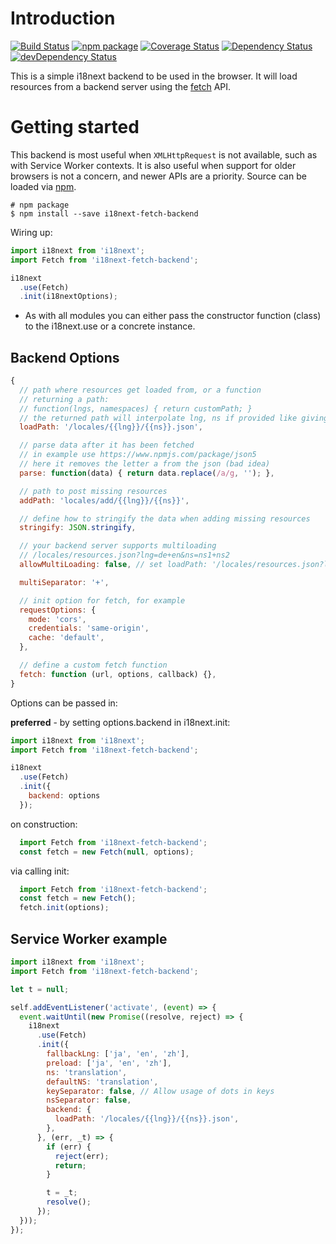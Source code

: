 # Introduction

[![Build Status][build-badge]][build]
[![npm package][npm-badge]][npm]
[![Coverage Status][coveralls-badge]][coveralls]
[![Dependency Status][dependency-status-badge]][dependency-status]
[![devDependency Status][dev-dependency-status-badge]][dev-dependency-status]

This is a simple i18next backend to be used in the browser. It will load resources from a backend server using the [fetch](https://developer.mozilla.org/en/docs/Web/API/Fetch_API) API.

# Getting started

This backend is most useful when `XMLHttpRequest` is not available, such as with Service Worker contexts. It is also useful when support for older browsers is not a concern, and newer APIs are a priority.
Source can be loaded via [npm](https://www.npmjs.com/package/i18next-fetch-backend).

```
# npm package
$ npm install --save i18next-fetch-backend
```

Wiring up:

```js
import i18next from 'i18next';
import Fetch from 'i18next-fetch-backend';

i18next
  .use(Fetch)
  .init(i18nextOptions);
```

- As with all modules you can either pass the constructor function (class) to the i18next.use or a concrete instance.

## Backend Options

```js
{
  // path where resources get loaded from, or a function
  // returning a path:
  // function(lngs, namespaces) { return customPath; }
  // the returned path will interpolate lng, ns if provided like giving a static path
  loadPath: '/locales/{{lng}}/{{ns}}.json',

  // parse data after it has been fetched
  // in example use https://www.npmjs.com/package/json5
  // here it removes the letter a from the json (bad idea)
  parse: function(data) { return data.replace(/a/g, ''); },

  // path to post missing resources
  addPath: 'locales/add/{{lng}}/{{ns}}',

  // define how to stringify the data when adding missing resources
  stringify: JSON.stringify,

  // your backend server supports multiloading
  // /locales/resources.json?lng=de+en&ns=ns1+ns2
  allowMultiLoading: false, // set loadPath: '/locales/resources.json?lng={{lng}}&ns={{ns}}' to adapt to multiLoading

  multiSeparator: '+',

  // init option for fetch, for example
  requestOptions: {
    mode: 'cors',
    credentials: 'same-origin',
    cache: 'default',
  },

  // define a custom fetch function
  fetch: function (url, options, callback) {},
}
```

Options can be passed in:

**preferred** - by setting options.backend in i18next.init:

```js
import i18next from 'i18next';
import Fetch from 'i18next-fetch-backend';

i18next
  .use(Fetch)
  .init({
    backend: options
  });
```

on construction:

```js
  import Fetch from 'i18next-fetch-backend';
  const fetch = new Fetch(null, options);
```

via calling init:

```js
  import Fetch from 'i18next-fetch-backend';
  const fetch = new Fetch();
  fetch.init(options);
```

## Service Worker example

```js
import i18next from 'i18next';
import Fetch from 'i18next-fetch-backend';

let t = null;

self.addEventListener('activate', (event) => {
  event.waitUntil(new Promise((resolve, reject) => {
    i18next
      .use(Fetch)
      .init({
        fallbackLng: ['ja', 'en', 'zh'],
        preload: ['ja', 'en', 'zh'],
        ns: 'translation',
        defaultNS: 'translation',
        keySeparator: false, // Allow usage of dots in keys
        nsSeparator: false,
        backend: {
          loadPath: '/locales/{{lng}}/{{ns}}.json',
        },
      }, (err, _t) => {
        if (err) {
          reject(err);
          return;
        }

        t = _t;
        resolve();
      });
  }));
});
```

[build-badge]: https://img.shields.io/github/workflow/status/dotcore64/i18next-fetch-backend/test/master?style=flat-square
[build]: https://github.com/dotcore64/i18next-fetch-backend/actions

[npm-badge]: https://img.shields.io/npm/v/i18next-fetch-backend.svg?style=flat-square
[npm]: https://www.npmjs.org/package/i18next-fetch-backend

[coveralls-badge]: https://img.shields.io/coveralls/dotcore64/i18next-fetch-backend/master.svg?style=flat-square
[coveralls]: https://coveralls.io/r/dotcore64/i18next-fetch-backend

[dependency-status-badge]: https://david-dm.org/dotcore64/i18next-fetch-backend.svg?style=flat-square
[dependency-status]: https://david-dm.org/dotcore64/i18next-fetch-backend

[dev-dependency-status-badge]: https://david-dm.org/dotcore64/i18next-fetch-backend/dev-status.svg?style=flat-square
[dev-dependency-status]: https://david-dm.org/dotcore64/i18next-fetch-backend#info=devDependencies
